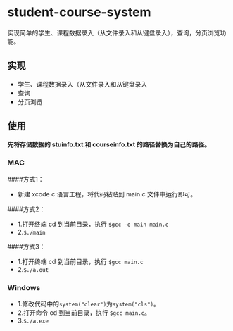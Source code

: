 # student-course-system
实现简单的学生、课程数据录入（从文件录入和从键盘录入），查询，分页浏览功能。

## 实现

* 学生、课程数据录入（从文件录入和从键盘录入
* 查询
* 分页浏览

## 使用
**先将存储数据的 stuinfo.txt 和 courseinfo.txt 的路径替换为自己的路径。**
### MAC
####方式1： 
* 新建 xcode c 语言工程，将代码粘贴到 main.c 文件中运行即可。

####方式2： 
* 1.打开终端 cd 到当前目录，执行 `$gcc -o main main.c` 
*  2.`$./main`

####方式3： 
* 1.打开终端 cd 到当前目录，执行 `$gcc main.c` 
* 2.`$./a.out`

### Windows
* 1.修改代码中的`system("clear")`为`system("cls")`。
*  2.打开命令 cd 到当前目录，执行 `$gcc main.c`。
*  3.`$./a.exe`
